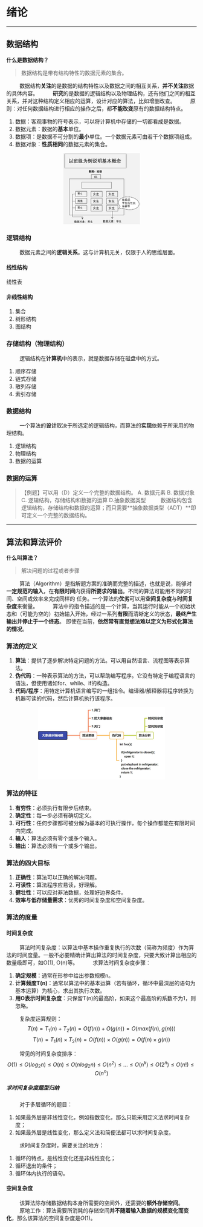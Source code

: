 # 绪论

---

## 数据结构

**什么是数据结构？**

>数据结构是带有结构特性的数据元素的集合。

&emsp;&emsp;&ensp;数据结构**关注**的是数据的结构特性以及数据之间的相互关系，**并不关注**数据的具体内容。
&emsp;&emsp;&ensp;**研究**的是数据的逻辑结构以及物理结构，还有他们之间的相互关系，并对这种结构定义相应的运算，设计对应的算法，比如增删改查。
&emsp;&emsp;&ensp;原则：对任何数据结构进行相应的操作之后，都**不能改变**原有的数据结构特点。

1. 数据：客观事物的符号表示，可以将计算机中存储的一切都看成是数据。
2. 数据元素：数据的**基本**单位。
3. 数据项：是数据不可分割的**最小**单位。一个数据元素可由若干个数据项组成。
4. 数据对象：**性质相同**的数据元素的集合。

<div align="center"><img src="image.png" alt="Alt text" width="203" height="188" align="center">

<div align="left">

### 逻辑结构

&emsp;&emsp;&ensp;数据元素之间的**逻辑关系**。这与计算机无关，仅限于人的思维层面。

#### 线性结构

线性表

#### 非线性结构

1. 集合
2. 树形结构
3. 图结构

### 存储结构（物理结构）

&emsp;&emsp;&ensp;逻辑结构在**计算机**中的表示，就是数据存储在磁盘中的方式。

1. 顺序存储
2. 链式存储
3. 散列存储
4. 索引存储

### 数据结构

&emsp;&emsp;&ensp;一个算法的**设计**取决于所选定的逻辑结构，而算法的**实现**依赖于所采用的物理结构。

1. 逻辑结构
2. 物理结构
3. 数据的运算

### 数据的运算

> 【例题】可以用（D）定义一个完整的数据结构。
A. 数据元素
B. 数据对象
C. 逻辑结构，存储结构和数据的运算
D.抽象数据类型
&emsp;&emsp;&ensp;数据结构包含逻辑结构，存储结构和数据的运算；而只需要**抽象数据类型（ADT）**即可定义一个完整的数据结构。

---

## 算法和算法评价

**什么叫算法？**
> 解决问题的过程或者步骤

&emsp;&emsp;&ensp;算法（Algorithm）是指解题方案的准确而完整的描述，也就是说，能够对**一定规范的输入**，在**有限时间**内获得**所要求的输出**。不同的算法可能用不同的时间、空间或效率来完成同样的 任务。一个算法的**优劣**可以用**空间复杂度**与**时间复杂度**来衡量。
&emsp;&emsp;&ensp;算法中的指令描述的是一个计算，当其运行时能从一个初始状态和（可能为空的）初始输入开始，经过一系列**有限**而清晰定义的状态，**最终产生输出并停止于一个终态**。
即使在当前，**依然常有直觉想法难以定义为形式化算法的情况**。

### 算法的定义

1. **算法**：提供了逐步解决特定问题的方法。可以用自然语言、流程图等表示算法。
2. **伪代码**：一种表示算法的方法，可以帮助编写程序。它没有特定于编程语言的语法，但使用诸如for、while、if的构造。
3. **代码/程序**：用特定计算机语言编写的一组指令。编译器/解释器将程序转换为机器可读的代码，然后计算机执行该程序。

<div align="center"><img src="image-1.png" alt="Alt text" width="336" height="191" align="center">

<div align="left">

### 算法的特征

1. **有穷性**：必须执行有限步后结束。
2. **确定性**：每一步必须有确切定义。
3. **可行性**：任何步骤都可被分解为基本的可执行操作，每个操作都能在有限时间内完成。
4. **输入**：算法必须有零个或多个输入。
5. **输出**：算法必须有一个或多个输出。

### 算法的四大目标

1. **正确性**：算法可以正确的解决问题。
2. **可读性**：算法程序应易读，好理解。
3. **健壮性**：可以应对非法数据，处理好边界条件。
4. **效率与低存储量需求**：优秀的时间复杂度和空间复杂度。

### 算法的度量

#### 时间复杂度

&emsp;&emsp;&ensp;算法时间复杂度：以算法中基本操作重复执行的次数（简称为频度）作为算法的时间度量。一般不必要精确计算出算法的时间复杂度，只要大致计算出相应的数量级即可，如O(1), O(n)等。
&emsp;&emsp;&ensp;求算法时间复杂度步骤：

1. **确定规模**：通常在形参中给出参数规模n。
2. **计算频度T(n)**：通常以算法中的基本运算（若有循环，循环中最深层的语句为基本运算）为核心，求出其执行次数。
3. **用O表示时间复杂度**：只保留T(n)的最高阶，如果这个最高阶的系数不为1，则忽略。

&emsp;&emsp;&ensp;复杂度运算规则：
$${T(n) = T_1(n) + T_2(n) = O(f(n)) + O(g(n)) = O(max(f(n), g(n)))}$$
$${T(n) = T_1(n) \times T_2(n) = O(f(n)) \times O(g(n)) = O(f(n) \times g(n))}$$

&emsp;&emsp;&ensp;常见的时间复杂度排序：
$${O(1) ≤ O(log_2 n) ≤ O(n) ≤ O(nlog_2n) ≤ O(n^2) ≤ ... ≤ O(n^k) ≤ O(2^n) ≤ O(n!) ≤ O(n^n)}$$

##### 求时间复杂度题型归纳

&emsp;&emsp;&ensp;对于多层循环的题目：

1. 如果最外层是非线性变化，例如指数变化，那么只能采用定义法求时间复杂度；
2. 如果最外层是线性变化，那么定义法和简便法都可以求时间复杂度。

&emsp;&emsp;&ensp;求时间复杂度时，需要关注的地方：

1. 循环的特点，是线性变化还是非线性变化；
2. 循环退出的条件；
3. 循环体内执行的语句。

#### 空间复杂度

&emsp;&emsp;&ensp;该算法除存储数据结构本身所需要的空间外，还需要的**额外存储空间**。
&emsp;&emsp;&ensp;原地工作：算法需要所消耗的存储空间**并不随着输入数据的规模变化而变化**，那么该算法的空间复杂度是${O(1)}$。
